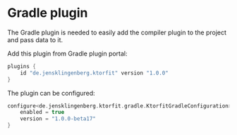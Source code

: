 # Gradle plugin
The Gradle plugin is needed to easily add the compiler plugin to the project and pass data to it.

Add this plugin from Gradle plugin portal:

```kotlin
plugins {
    id "de.jensklingenberg.ktorfit" version "1.0.0"
}
```

The plugin can be configured:

```kotlin
configure<de.jensklingenberg.ktorfit.gradle.KtorfitGradleConfiguration> {
    enabled = true
    version = "1.0.0-beta17"
}
```
